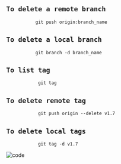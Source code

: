 ## `To delete a remote branch `
               git push origin:branch_name  
## `To delete a local branch` 
               git branch -d branch_name              
## `To list tag` 
                git tag
## `To delete remote tag` 
                git push origin --delete v1.7
## `To delete local tags`
                git tag -d v1.7

![code](https://user-images.githubusercontent.com/92618945/191276407-50240761-3d34-4fcb-bfd8-fc86f1a0f861.png)
